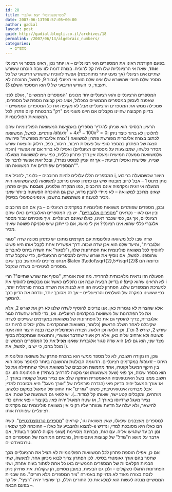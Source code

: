 ```yaml
---
id: 28
title: מטרנסצנדנטלי יוצא אלגברי?
date: 2007-06-13T08:57:05+00:00
author: gadial
layout: post
guid: http://gadial.blogli.co.il/archives/18
permalink: /2007/06/13/algebraic_numbers/
categories:
  - מספרים
---
```

בפעם הקודמת ראינו את המספרים האי רציונליים &#8211; או יותר נכון, ראינו מספר אי רציונלי **אחד**, שאת אי הרציונליות שלו היה קל להוכיח. בצורה דומה לזו שבה הוכחנו ששורש שתיים אינו רציונלי (אך מעט יותר מתוחכמת) אפשר להוכיח שהשורש הריבועי של כל מספר שלם חיובי שהשורש שלו אינו שלם הוא אי רציונלי (עבור 9, למשל, ההוכחה לא תעבוד, כי השורש הריבועי של 9 הוא המספר השלם 3).

המספרים הרציונליים והאי רציונליים יחד מכונים "המספרים הממשיים", אולם לפני שאפנה לעסוק במספרים הממשיים כמכלול, אציג כאן קבוצה נוספת של מספרים, שמכילה ממש את המספרים הרציונליים אבל לא מקיפה את כל המספרים הממשיים &#8211; בדיוק הקבוצה שהיינו מקבלים אם היינו מעוניינים "רק" בהבטחת קיום פתרון לכל המשוואות הפולינומיות.

הרעיון הבסיסי הוא שניתן להגדיר מספרים באמצעות המשוואות הפולינומיות שהם פותרים. למשל, המשוואה $latex x^7+4x^5-100x^3=0$: לחלוטין לא ברור כיצד ניתן לכתוב בצורה אלגברית מפורשת פתרון למשוואה ("צורה אלגברית מפורשת" פירושה הצגה של הפתרון כמספר סופי של פעולות חיבור, חיסור, כפל, חילוק והוצאות שורש מסדר כלשהו, שמבוצעות על מספרים רציונליים) ואפילו לא ברור אם זה אפשרי (הוכח שלמשוואות ממעלה חמישית ומעלה אין דרך פתרון כללית, כפי שיש למשוואות ממעלה שנייה, שלישית ואפילו רביעית &#8211; אך זה עניין לפוסט נפרד), ובכל זאת אפשר לדבר על "המספרים שפותרים את המשוואה הזו".

המספרים הללו עלולים להיות מרוכבים &#8211; כלומר, להכיל את i, היצור שכשמועלה בריבוע נותן מינוס 1 &#8211; אבל לרוב מובטח שיש גם פתרון שאינו מרוכב למשוואה (כשהמשוואה היא ממעלה אי זוגית ומקדמיה אינם מרוכבים, כמו המקרה שלפנינו, **מובטח** שקיים פתרון שאינו מרוכב למשוואה &#8211; לא מיידי להבין מדוע, שכן גם ההוכחה הפשוטה ביותר שאני מכיר לטענה זו משתמשת בחשבון אינפיניטסימלי בסיסי).

ובכן, מספרים שפותרים משוואות פולינומיות במקדמים רציונליים &#8211; בין אם הם מרוכבים ובין אם לאו &#8211; נקראים "[מספרים אלגבריים](http://he.wikipedia.org/wiki/%D7%9E%D7%A1%D7%A4%D7%A8_%D7%90%D7%9C%D7%92%D7%91%D7%A8%D7%99)". יש בין המספרים האלגבריים כאלו שהם רציונליים, אך גם, כפי שכבר ראינו, כאלו שאינם רציונליים. איך מוכיחים עבור מספר אלגברי כללי שהוא אינו רציונלי? אין לי מושג, אם כי ייתכן שיש טכניקה פשוטה שאיני מכיר.

שדה שבו לכל משוואה פולינומית עם מקדמים מתוכו יש פתרון מכונה שדה "סגור אלגברית", והיעד שלנו הוא אכן שדה שכזה. דרך אפשרית אחת לקבל אותו היא פשוט להוסיף לכל משוואה פולינומית את הפתרונות שלה, ו"לסגור" את השדה ביחס לאיברים שהוספנו. למשל, אם נוסיף את שורש שתיים למספרים הרציונליים, כדי שנקבל שדה אנחנו צריכים להתחשב בכך שגם $latex 3\cdot\sqrt{2},5+\sqrt{2}$ וכדומה הם מספרים לגיטימיים בשדה שנקבל.

הפעולה הזו נראית מלאכותית להחריד. מה זאת אומרת, "נוסיף את שורש שתיים"? הרי לא הראינו שהוא קיים! זו בדיוק הבעיה שבה אנו נתקלים כאשר אנו מבקשים להוסיף את i למערכת המספרים שלנו. הפתרון לבעיה הזו היא לבנות את השדה בצורה פורמלית יותר, כפי שעשינו במקרה של השלמים והרציונליים &#8211; אך זה מסובך יותר, ונדחה את הדיון בכך להמשך.

אלא שהצרות לא נגמרות כאן. אנו צריכים להוסיף לשדה שלנו לא רק את שורש 2, אלא את כל הפתרונות של משוואות במקדמים רציונליים. ואז, כדי לוודא שהשדה סגור אלגברית, צריך להוסיף גם את כל הפתרונות של משוואות במקדמים ששייכים לשדה שקיבלנו לאחר השלב הראשון (כלומר, משוואות שהמקדמים שלהן יכולים להיות גם שורש 2, שורש 3 וכו'), וכן הלאה וכן הלאה. הצורה הפורמלית שבה נבנה היצור הזה אינה פשוטה ולא ארחיב עליה כאן, אלא רק אעיר שהדבר אפשרי, והתוצאה שמתקבלת בסוף היא שדה סגור אלגברית ש**אינו מכיל** את כל המספרים הממשיים (מצד שני, הוא גם לא מוכל בהם, כי יש בו, למשל, את i).

שכן, וזו נקודה חשובה, לא כל מספר ממשי הוא בהכרח פתרון של משוואה פולינומית במקדמים רציונליים. הדוגמה הבולטת והחשובה ביותר למספר שכזה הוא $latex \pi$ &#8211; היחס בין היקף המעגל וקוטרו, אחד מחמשת הכוכבים של משוואת אוילר שהתחילה את כל המהומה הזו. גם e (שעל משמעותו אני מקווה להרחיב בעתיד) הוא מספר שכזה, אך פאי חשוב ממנו בשל האינטואיציה הגאומטרית החזקה שלו: אם נצייר מעגל שקוטרו באורך 1, אז אורך המעגל יהיה בדיוק פאי (הגדרה פורמלית של "אורך מעגל" היא מסובכת למדי; אבל מבחינה אינטואיטיבית, פשוט "גוזרים" את החוט של המעגל במקום כלשהו, מותחים, ומקבלים קטע ישר, שאותו קל למדוד&#8230;). יש לפאי גם משמעות של שטח: אם נצייר מעגל שרדיוסו באורך 1, אז שטח המעגל יהיה פאי. בקיצור &#8211; פאי איתנו כדי להישאר, ולא יעלה על הדעת שנוותר עליו רק כי אין משוואה פולינומית עם מקדמים רציונליים שפותרת אותו.

למספרים מעצבנים שכאלו, שאין משוואה וגו', קוראים "[מספרים טרנסצנדנטיים](http://he.wikipedia.org/wiki/%D7%9E%D7%A1%D7%A4%D7%A8_%D7%98%D7%A8%D7%A0%D7%A1%D7%A6%D7%A0%D7%93%D7%A0%D7%98%D7%99)". קשה למצוא ולהצביע על כאלו &#8211; ההוכחה לכך שפאי ו-e הם כאלו היא מסובכת למדי, ונדרש זמן רב עד שהגיעו אליה. עם זאת, מבחינה מסויימת (שאני מקווה להסביר בעתיד, אם אדבר על מושג ה"גודל" של קבוצות אינסופיות), מרביתם המוחצת של המספרים הם טרנסצנדטיים.

אם כן, אפילו הוספת פתרון לכל המשוואות הפולינומיות לא תציל את הרציונליים מכך שחסר בהם אורך גאומטרי בסיסי. לכן הפתרון צריך לבוא מכיוון אחר. למעשה, שתי הבניות הקלאסיות של המספרים הממשיים באו כל אחת לפתור בעיה אחרת, ושני הפתרונות התגלו כשקולים &#8211; ולכן גם הבעיות, במובן מסויים, הן שקולות. את שתיהן ניתן לנסח בצורה מאוד לא מדוייקת באמירה "ציר המספרים מלא חורים". מה שבניית הממשיים מנסה לעשות הוא למלא את כל החורים הללו, כך שהציר יהיה "רציף". על כך &#8211; בפעם הבאה.